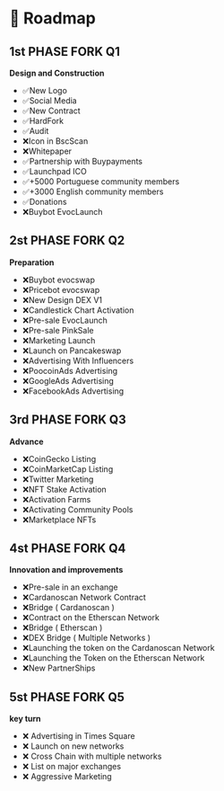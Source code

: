 # 📅 Roadmap

## 1st PHASE FORK Q1&#x20;

**Design and Construction**

* ✅New Logo
* ✅Social Media
* ✅New Contract
* ✅HardFork
* ✅Audit
* ❌Icon in BscScan
* ❌Whitepaper
* ✅Partnership with Buypayments
* ✅Launchpad ICO
* ✅+5000 Portuguese community members
* ✅+3000 English community members
* ✅Donations
* ❌Buybot EvocLaunch

## 2st PHASE FORK Q2

**Preparation**&#x20;

* ❌Buybot evocswap
* ❌Pricebot evocswap
* ❌New Design DEX V1
* ❌Candlestick Chart Activation
* ❌Pre-sale EvocLaunch
* ❌Pre-sale PinkSale
* ❌Marketing Launch
* ❌Launch on Pancakeswap
* ❌Advertising With Influencers
* ❌PoocoinAds Advertising
* ❌GoogleAds Advertising
* ❌FacebookAds Advertising

## 3rd PHASE FORK Q3

**Advance**

* ❌CoinGecko Listing
* ❌CoinMarketCap Listing
* ❌Twitter Marketing
* ❌NFT Stake Activation
* ❌Activation Farms
* ❌Activating Community Pools
* ❌Marketplace NFTs

## 4st PHASE FORK Q4

**Innovation and improvements**

* ❌Pre-sale in an exchange
* ❌Cardanoscan Network Contract
* ❌Bridge ( Cardanoscan )
* ❌Contract on the Etherscan Network
* ❌Bridge ( Etherscan )
* ❌DEX Bridge ( Multiple Networks )
* ❌Launching the token on the Cardanoscan Network
* ❌Launching the Token on the Etherscan Network
* ❌New PartnerShips

## 5st PHASE FORK Q5

**key turn**

* ❌ Advertising in Times Square
* ❌ Launch on new networks
* ❌ Cross Chain with multiple networks
* ❌ List on major exchanges
* ❌ Aggressive Marketing
